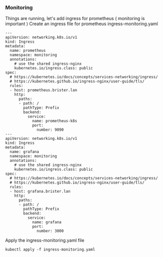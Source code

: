 ### Monitoring
Things are running, let's add ingress for prometheus ( monitoring is important )
Create an ingress file for prometheus
ingress-monitoring.yaml
```
---
apiVersion: networking.k8s.io/v1
kind: Ingress
metadata:
  name: prometheus 
  namespace: monitoring 
  annotations:
    # use the shared ingress-nginx
    kubernetes.io/ingress.class: public
spec:
  # https://kubernetes.io/docs/concepts/services-networking/ingress/
  # https://kubernetes.github.io/ingress-nginx/user-guide/tls/
  rules:
  - host: prometheus.brister.lan
    http:
      paths:
      - path: /
        pathType: Prefix
        backend:
          service:
            name: prometheus-k8s 
            port:
              number: 9090 
---
apiVersion: networking.k8s.io/v1
kind: Ingress
metadata:
  name: grafana 
  namespace: monitoring 
  annotations:
    # use the shared ingress-nginx
    kubernetes.io/ingress.class: public
spec:
  # https://kubernetes.io/docs/concepts/services-networking/ingress/
  # https://kubernetes.github.io/ingress-nginx/user-guide/tls/
  rules:
  - host: grafana.brister.lan
    http:
      paths:
      - path: /
        pathType: Prefix
        backend:
          service:
            name: grafana 
            port:
              number: 3000 
```

Apply the ingress-monitoring.yaml file
```
kubectl apply -f ingress-monitoring.yaml
```
